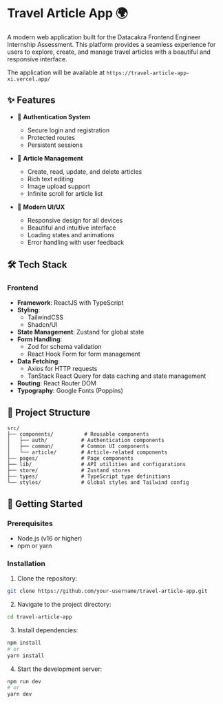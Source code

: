 # Travel Article App 🌍

A modern web application built for the Datacakra Frontend Engineer Internship Assessment. This platform provides a seamless experience for users to explore, create, and manage travel articles with a beautiful and responsive interface.

The application will be available at `https://travel-article-app-xi.vercel.app/`

## ✨ Features

- 🔐 **Authentication System**

  - Secure login and registration
  - Protected routes
  - Persistent sessions

- 📝 **Article Management**

  - Create, read, update, and delete articles
  - Rich text editing
  - Image upload support
  - Infinite scroll for article list

- 🎨 **Modern UI/UX**

  - Responsive design for all devices
  - Beautiful and intuitive interface
  - Loading states and animations
  - Error handling with user feedback

## 🛠️ Tech Stack

### Frontend

- **Framework**: ReactJS with TypeScript
- **Styling**:
  - TailwindCSS
  - Shadcn/UI
- **State Management**: Zustand for global state
- **Form Handling**:
  - Zod for schema validation
  - React Hook Form for form management
- **Data Fetching**:
  - Axios for HTTP requests
  - TanStack React Query for data caching and state management
- **Routing**: React Router DOM
- **Typography**: Google Fonts (Poppins)

## 📁 Project Structure

```
src/
├── components/          # Reusable components
│   ├── auth/           # Authentication components
│   ├── common/         # Common UI components
│   └── article/        # Article-related components
├── pages/              # Page components
├── lib/                # API utilities and configurations
├── store/              # Zustand stores
├── types/              # TypeScript type definitions
└── styles/             # Global styles and Tailwind config
```

## 🚀 Getting Started

### Prerequisites

- Node.js (v16 or higher)
- npm or yarn

### Installation

1. Clone the repository:

```bash
git clone https://github.com/your-username/travel-article-app.git
```

2. Navigate to the project directory:

```bash
cd travel-article-app
```

3. Install dependencies:

```bash
npm install
# or
yarn install
```

4. Start the development server:

```bash
npm run dev
# or
yarn dev
```

